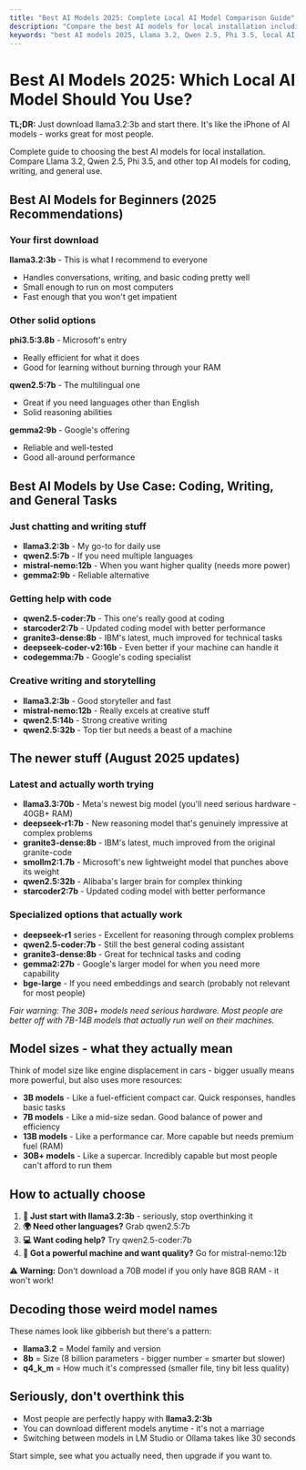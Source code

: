 ```yaml
---
title: "Best AI Models 2025: Complete Local AI Model Comparison Guide"
description: "Compare the best AI models for local installation including Llama 3.2, Qwen 2.5, Phi 3.5, and DeepSeek R1. Find the perfect AI model for coding, writing, and general use."
keywords: "best AI models 2025, Llama 3.2, Qwen 2.5, Phi 3.5, local AI models, AI model comparison, coding AI models"
---
```


# Best AI Models 2025: Which Local AI Model Should You Use?

**TL;DR:** Just download llama3.2:3b and start there. It's like the iPhone of AI models - works great for most people.

Complete guide to choosing the best AI models for local installation. Compare Llama 3.2, Qwen 2.5, Phi 3.5, and other top AI models for coding, writing, and general use.

## Best AI Models for Beginners (2025 Recommendations)

### Your first download
**llama3.2:3b** - This is what I recommend to everyone
- Handles conversations, writing, and basic coding pretty well
- Small enough to run on most computers
- Fast enough that you won't get impatient

### Other solid options
**phi3.5:3.8b** - Microsoft's entry
- Really efficient for what it does
- Good for learning without burning through your RAM

**qwen2.5:7b** - The multilingual one
- Great if you need languages other than English
- Solid reasoning abilities

**gemma2:9b** - Google's offering
- Reliable and well-tested
- Good all-around performance

## Best AI Models by Use Case: Coding, Writing, and General Tasks

### Just chatting and writing stuff
- **llama3.2:3b** - My go-to for daily use
- **qwen2.5:7b** - If you need multiple languages
- **mistral-nemo:12b** - When you want higher quality (needs more power)
- **gemma2:9b** - Reliable alternative

### Getting help with code
- **qwen2.5-coder:7b** - This one's really good at coding
- **starcoder2:7b** - Updated coding model with better performance
- **granite3-dense:8b** - IBM's latest, much improved for technical tasks
- **deepseek-coder-v2:16b** - Even better if your machine can handle it
- **codegemma:7b** - Google's coding specialist

### Creative writing and storytelling
- **llama3.2:3b** - Good storyteller and fast
- **mistral-nemo:12b** - Really excels at creative stuff
- **qwen2.5:14b** - Strong creative writing
- **qwen2.5:32b** - Top tier but needs a beast of a machine

## The newer stuff (August 2025 updates)

### Latest and actually worth trying
- **llama3.3:70b** - Meta's newest big model (you'll need serious hardware - 40GB+ RAM)
- **deepseek-r1:7b** - New reasoning model that's genuinely impressive at complex problems
- **granite3-dense:8b** - IBM's latest, much improved from the original granite-code
- **smollm2:1.7b** - Microsoft's new lightweight model that punches above its weight
- **qwen2.5:32b** - Alibaba's larger brain for complex thinking
- **starcoder2:7b** - Updated coding model with better performance

### Specialized options that actually work
- **deepseek-r1** series - Excellent for reasoning through complex problems
- **qwen2.5-coder:7b** - Still the best general coding assistant
- **granite3-dense:8b** - Great for technical tasks and coding
- **gemma2:27b** - Google's larger model for when you need more capability
- **bge-large** - If you need embeddings and search (probably not relevant for most people)

*Fair warning: The 30B+ models need serious hardware. Most people are better off with 7B-14B models that actually run well on their machines.*

## Model sizes - what they actually mean

Think of model size like engine displacement in cars - bigger usually means more powerful, but also uses more resources:

- **3B models** - Like a fuel-efficient compact car. Quick responses, handles basic tasks
- **7B models** - Like a mid-size sedan. Good balance of power and efficiency  
- **13B models** - Like a performance car. More capable but needs premium fuel (RAM)
- **30B+ models** - Like a supercar. Incredibly capable but most people can't afford to run them

## How to actually choose

1. **🎯 Just start with llama3.2:3b** - seriously, stop overthinking it
2. **🌍 Need other languages?** Grab qwen2.5:7b  
3. **💻 Want coding help?** Try qwen2.5-coder:7b
4. **🚀 Got a powerful machine and want quality?** Go for mistral-nemo:12b

⚠️ **Warning:** Don't download a 70B model if you only have 8GB RAM - it won't work!

## Decoding those weird model names

These names look like gibberish but there's a pattern:
- **llama3.2** = Model family and version
- **8b** = Size (8 billion parameters - bigger number = smarter but slower)
- **q4_k_m** = How much it's compressed (smaller file, tiny bit less quality)

## Seriously, don't overthink this

- Most people are perfectly happy with **llama3.2:3b**
- You can download different models anytime - it's not a marriage
- Switching between models in LM Studio or Ollama takes like 30 seconds

Start simple, see what you actually need, then upgrade if you want to.